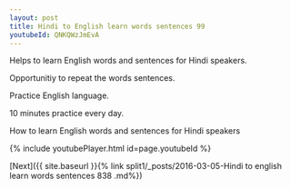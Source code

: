 ```yaml
---
layout: post
title: Hindi to English learn words sentences 99 
youtubeId: QNKQWzJmEvA
---
```

 
 
Helps to learn English words and sentences for Hindi speakers.

Opportunitiy to repeat the words sentences. 

Practice English language. 
 
10 minutes practice every day. 
 
How to learn English words and sentences for Hindi speakers 
 
{% include youtubePlayer.html id=page.youtubeId %}
 
 
[Next]({{ site.baseurl }}{% link  split1/_posts/2016-03-05-Hindi to english learn words sentences 838 .md%})
 
